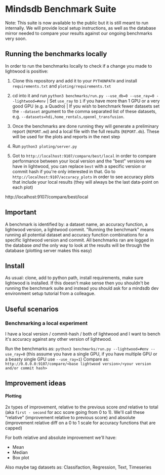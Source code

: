 # Mindsdb Benchmark Suite

Note: This suite is now available to the public but it is still meant to run internally. We will provide local setup instructions, as well as the database mirror needed to compare your results against our ongoing benchmarks very soon.

## Running the benchmarks locally

In order to run the benchmarks locally to check if a change you made to lightwood is positive:

1. Clone this repository and add it to your `PYTHONPATH` and install `requirements.txt` and `ploting/requirements.txt`

2. cd into it and run `python3 benchmarks/run.py --use_db=0 --use_ray=0 --lightwood=#env` | Set `use_ray` to `1` if you have more than 1 GPU or a very good GPU (e.g. a Quadro) | If you wish to benchmark fewer datasets set the `--dataset` argument to the comma separated list of these datasets, e.g. `--datasets=hdi,home_rentals,openml_transfusion`.

3. Once the benchmarks are done running they will generate a preliminary report (`REPORT.md`) and a local file with the full results (`REPORT.db`). These will be used for the plots and reports in the next step

4. Run `python3 ploting/server.py`

5. Got to `http://localhost:9107/compare/best/local` in order to compare performance between your local version and the "best" versions we have in lightwood, you can replace `best` with a specific version or commit hash if you're only interested in that. Go to `http://localhost:9107/accuracy_plots` in order to see accuracy plots that include your local results (they will always be the last data-point on each plot)


http://localhost:9107/compare/best/local

## Important

A benchmark is identified by: a dataset name, an accuracy function, a lightwood version, a lightwood commit.
"Running the benchmark" means running all potential dataset and accuracy function combinations for a specific lightwood version and commit.
All benchmarks ran are logged in the database *and* the only way to look at the results will be through the database (plotting server makes this easy)

## Install

As usual: clone, add to python path, install requirements, make sure lightwood is installed. If this doesn't make sense then you shouldn't be running the benchmark suite and instead you should ask for a mindsdb dev environment setup tutorial from a colleague.

## Useful scenarios

### Benchmarking a local experiment

I have a local version / commit-hash / both of lightwood and I want to bench it's accuracy against any other version of lightwood.

Run the benchmarks as: `python3 benchmarks/run.py --lightwood=#env --use_ray=0` (this assume you have a single GPU, if you have multiple GPU or a beasty single GPU use `--use_ray=1`)
Compare as: `http://0.0.0.0:9107/compare/<base lightwood version>/<your version and/or commit hash>`

## Improvement ideas

#### Plotting

2x types of improvement, relative to the previous score *and* relative to total (aka `first - second` for acc score going from 0 to 1). We'll call these "relative" (improvement relative to previous score) and absolute (improvement relative diff on a 0 to 1 scale for accuracy functions that are capped)

For both relative and absolute improvement we'll have:

* Mean
* Median
* Box plot

Also maybe tag datasets as: Classifaction, Regression, Text, Timeseries

